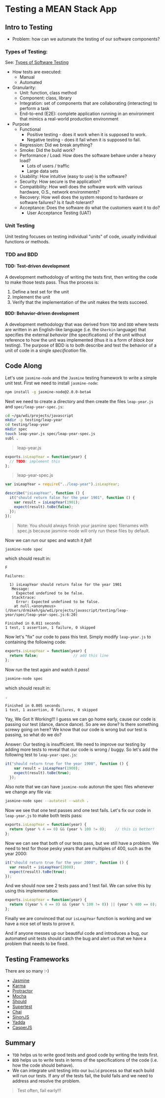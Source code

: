 # Testing a MEAN Stack App

## Intro to Testing

* Problem: how can we automate the testing of our software components?

### Types of Testing:

See: [Types of Software Testing](http://www.softwaretestinghelp.com/types-of-software-testing/)

* How tests are executed:
  - Manual
  - Automated
* Granularity:
  - Unit: function, class method
  - Component: class, library
  - Integration: set of components that are collaborating (interacting) to perform a task
  - End-to-end (E2E): complete application running in an environment that mimics a real-world production environment
* Purpose
  - Functional
    * Positive testing - does it work when it is supposed to work.
    * Negative testing - does it fail when it is supposed to fail.
  - Regression: Did we break anything?
  - Smoke: Did the build work?
  - Performance / Load: How does the software behave under a heavy load?
    * Lots of users / traffic
    * Large data sets
  - Usability: How intuitive (easy to use) is the software?
  - Security: How secure is the application?
  - Compatibility: How well does the software work with various hardware, O.S., network environments?
  - Recovery: How well does the system respond to hardware or software failures? Is it fault-tolerant?
  - Acceptance: Does the software do what the customers want it to do?
    * User Acceptance Testing (UAT)

### Unit Testing

Unit testing focuses on testing individual "units" of code, usually individual functions or methods.

### TDD and BDD

#### TDD: Test-driven development

A development methodology of writing the tests first, then writing the code to make those tests pass. Thus the process is:

1. Define a test set for the unit
2. Implement the unit
3. Verify that the implementation of the unit makes the tests succeed.

#### BDD: Behavior-driven development

A development methodology that was derived from `TDD` and `DDD` where tests are written in an English-like language (i.e. the `Gherkin` language) that specifies the external *behavior* (the specifications) of the unit without reference to how the unit was implemented (thus it is a form of *black box* testing). The purpose of BDD is to both describe and test the behavior of a unit of code in a single *specification* file.

## Code Along

Let's use `jasmine-node` and the `Jasmine` testing framework to write a simple
unit test. First we need to install `jasmine-node`:

```bash
npm install -g jasmine-node@2.0.0-beta4
```

Next we need to create a directory and then create the files `leap-year.js`
and `spec/leap-year-spec.js`:

```bash
cd ~/ga/wdi/projects/javascript
mkdir -p testing/leap-year
cd testing/leap-year
mkdir spec
touch leap-year.js spec/leap-year-spec.js
subl .
```

> leap-year.js

```javascript
exports.isLeapYear = function(year) {
  // TODO: implement this
};
```

> leap-year-spec.js

```javascript
var isLeapYear = require("../leap-year").isLeapYear;

describe("isLeapYear", function () {
  it("should return false for the year 1901", function () {
    var result = isLeapYear(1901);
    expect(result).toBe(false);
  });
});
```

> Note: You should always finish your jasmine spec filenames with spec.js because jasmine-node will only run these files by default.

Now we can run our spec and watch it *fail*!

```bash
jasmine-node spec
```

which should result in:

```text
F

Failures:

  1) isLeapYear should return false for the year 1901
   Message:
     Expected undefined to be false.
   Stacktrace:
     Error: Expected undefined to be false.
    at null.<anonymous> (/Users/drmikeh/ga/wdi/projects/javascript/testing/leap-year/spec/leap-year-spec.js:6:20)

Finished in 0.011 seconds
1 test, 1 assertion, 1 failure, 0 skipped
```

Now let's "fix" our code to pass this test. Simply modify `leap-year.js` to containing the following code:

```javascript
exports.isLeapYear = function(year) {
  return false;                // add this line
};
```

Now run the test again and watch it *pass*!

```bash
jasmine-node spec
```

which should result in:

```text
.

Finished in 0.005 seconds
1 test, 1 assertion, 0 failures, 0 skipped
```

Yay, We Got It Working!!!
I guess we can go home early, cause our code is passing our test (dance, dance dance).
So are we done?
Is there something screwy going on here?
We know that our code is wrong but our test is passing, so what do we do?

Answer: Our testing is insufficient. We need to improve our testing by adding more tests to reveal that our code is wrong / buggy. So let's add the following test to `leap-year-spec.js`:

```javascript
it("should return true for the year 1900", function () {
    var result = isLeapYear(1900);
    expect(result).toBe(true);
  });
```

Also note that we can have `jasmine-node` autorun the spec files whenever we change any file via:

```bash
jasmine-node spec --autotest --watch .
```

Now we see that one test passes and one test fails. Let's fix our code in `leap-year.js` to make both tests pass:

```javascript
exports.isLeapYear = function(year) {
  return (year % 4 == 0) && (year % 100 != 0);    // this is better!
};
```

Now we can see that both of our tests pass, but we still have a problem. We need to test for those pesky years that are multiples of 400, such as the year 2000:

```javascript
it("should return true for the year 2000", function () {
  var result = isLeapYear(2000);
  expect(result).toBe(true);
});
```

And we should now see 2 tests pass and 1 test fail. We can solve this by using this implementation:

```javascript
exports.isLeapYear = function(year) {
  return ((year % 4 == 0) && (year % 100 != 0)) || (year % 400 == 0);
};
```

Finally we are convinced that our `isLeapYear` function is working and we have a nice set of tests to prove it.

And if anyone messes up our beautiful code and introduces a bug, our automated unit tests should catch the bug and alert us that we have a problem that needs to be fixed.

## Testing Frameworks

There are so many :-)

* [Jasmine](http://jasmine.github.io/)
* [Karma](http://karma-runner.github.io/0.12/index.html)
* [Protractor](https://github.com/angular/protractor)
* [Mocha](http://mochajs.org/)
* [Should](http://shouldjs.github.io/)
* [Supertest](https://github.com/visionmedia/supertest)
* [Chai](http://chaijs.com/)
* [SinonJS](http://sinonjs.org/)
* [Yadda](https://github.com/acuminous/yadda)
* [CasperJS](http://casperjs.org/)

## Summary

* `TDD` helps us to write good tests and good code by writing the tests first.
* `BDD` helps us to write tests in terms of the specifications of the code (i.e. how the code should behave).
* We can integrate unit testing into our `build` process so that each build will run our tests. If any of the tests fail, the build fails and we need to address and resolve the problem.

> Test often, fail early!!!


